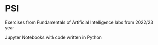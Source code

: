 # PSI

Exercises from Fundamentals of Artificial Intelligence labs from 2022/23 year

Jupyter Notebooks with code written in Python
